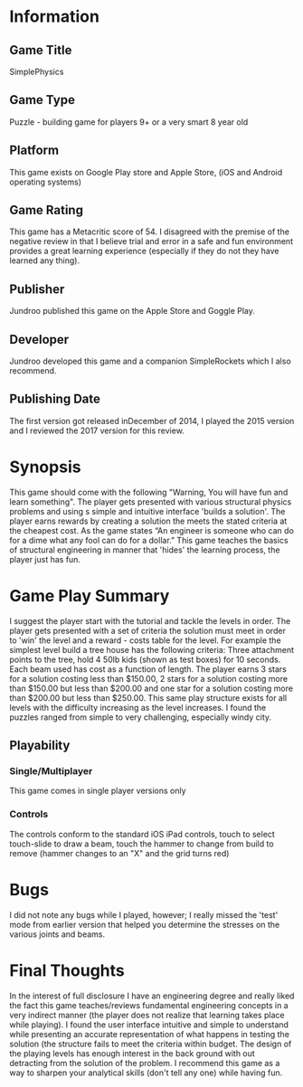 # Information
## Game Title
SimplePhysics
## Game Type
Puzzle - building game for players 9+ or a very smart 8 year old
## Platform
This game exists on Google Play store and Apple Store, (iOS and Android operating systems)
## Game Rating
This game has a Metacritic score of 54.  I disagreed with the premise of the negative review in that I believe trial and error in a safe and fun environment provides a great learning experience (especially if they do not they have learned any thing).
## Publisher
Jundroo published this game on the Apple Store and Goggle Play.
## Developer
Jundroo developed this game and a companion SimpleRockets which I also recommend.
## Publishing Date
The first version got released inDecember of 2014, I played the 2015 version and I reviewed the 2017 version for this review.
# Synopsis
This game should come with the following "Warning, You will have fun and learn something".  The player gets presented with various structural physics problems and using s simple and intuitive interface 'builds a solution'.  The player earns rewards by creating a solution the meets the stated criteria at the cheapest cost.  As the game states “An engineer is someone who can do for a dime what any fool can do for a dollar.”  This game teaches the basics of structural engineering in manner that 'hides' the learning process, the player just has fun.

# Game Play Summary
I suggest the player start with the tutorial and tackle the levels in order.  The player gets presented with a set of criteria the solution must meet in order to 'win' the level and a reward - costs table for the level.  For example the simplest level build a tree house has the following criteria: Three attachment points to the tree, hold 4 50lb kids (shown as test boxes) for 10 seconds.  Each beam used has cost as a function of length.  The player earns 3 stars for a solution costing less than $150.00, 2 stars for a solution costing more than $150.00 but less than $200.00 and one star for a solution costing more than $200.00 but less than $250.00.  This same play structure exists for all levels with the difficulty increasing as the level increases.  I found the puzzles ranged from simple to very challenging, especially windy city.
## Playability
### Single/Multiplayer
This game comes in single player versions only
### Controls
The controls conform to the standard iOS iPad controls, touch to select touch-slide to draw a beam, touch the hammer to change from build to remove (hammer changes to an "X" and the grid turns red)
# Bugs
I did not note any bugs while I played, however; I really missed the 'test' mode from earlier version that helped you determine the stresses on the various joints and beams.
# Final Thoughts
In the interest of full disclosure I have an engineering degree and really liked the fact this game teaches/reviews fundamental engineering concepts in a very indirect manner (the player does not realize that learning takes place while playing).  I found the user interface intuitive and simple to understand while presenting an accurate representation of what happens in testing the solution (the structure fails to meet the criteria within budget.  The design of the playing levels has enough interest in the back ground with out detracting from the solution of the problem.  I recommend this game as a way to sharpen your analytical skills (don't tell any one) while having fun.
